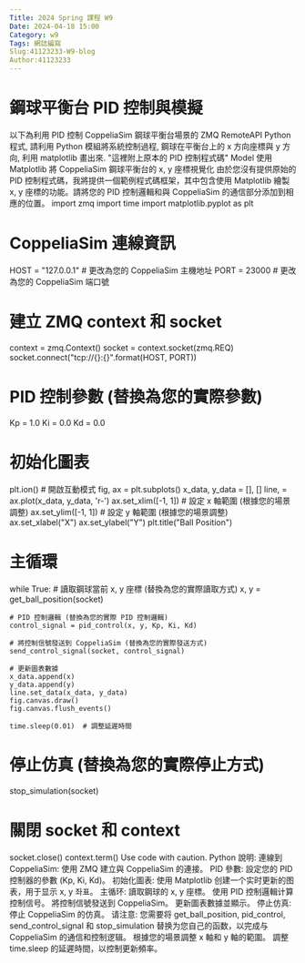 ```yaml
---
Title: 2024 Spring 課程 W9
Date: 2024-04-18 15:00
Category: w9
Tags: 網誌編寫
Slug:41123233-W9-blog
Author:41123233
---
```




<!-- PELICAN_END_SUMMARY -->

# 鋼球平衡台 PID 控制與模擬
以下為利用 PID 控制 CoppeliaSim 鋼球平衡台場景的 ZMQ RemoteAPI Python 程式, 請利用 Python 模組將系統控制過程, 鋼球在平衡台上的 x 方向座標與 y 方向, 利用 matplotlib 畫出來. "這裡附上原本的 PID 控制程式碼"
Model
使用 Matplotlib 將 CoppeliaSim 鋼球平衡台的 x, y 座標視覺化
由於您沒有提供原始的 PID 控制程式碼，我將提供一個範例程式碼框架，其中包含使用 Matplotlib 繪製 x, y 座標的功能。請將您的 PID 控制邏輯和與 CoppeliaSim 的通信部分添加到相應的位置。
import zmq
import time
import matplotlib.pyplot as plt

# CoppeliaSim 連線資訊
HOST = "127.0.0.1"  # 更改為您的 CoppeliaSim 主機地址
PORT = 23000         # 更改為您的 CoppeliaSim 端口號

# 建立 ZMQ context 和 socket
context = zmq.Context()
socket = context.socket(zmq.REQ)
socket.connect("tcp://{}:{}".format(HOST, PORT))

# PID 控制參數 (替換為您的實際參數)
Kp = 1.0
Ki = 0.0
Kd = 0.0

# 初始化圖表
plt.ion()  # 開啟互動模式
fig, ax = plt.subplots()
x_data, y_data = [], []
line, = ax.plot(x_data, y_data, 'r-')
ax.set_xlim([-1, 1])  # 設定 x 軸範圍 (根據您的場景調整)
ax.set_ylim([-1, 1])  # 設定 y 軸範圍 (根據您的場景調整)
ax.set_xlabel("X")
ax.set_ylabel("Y")
plt.title("Ball Position")

# 主循環
while True:
    # 讀取鋼球當前 x, y 座標 (替換為您的實際讀取方式)
    x, y = get_ball_position(socket)

    # PID 控制邏輯 (替換為您的實際 PID 控制邏輯)
    control_signal = pid_control(x, y, Kp, Ki, Kd)

    # 將控制信號發送到 CoppeliaSim (替換為您的實際發送方式)
    send_control_signal(socket, control_signal)

    # 更新圖表數據
    x_data.append(x)
    y_data.append(y)
    line.set_data(x_data, y_data)
    fig.canvas.draw()
    fig.canvas.flush_events()

    time.sleep(0.01)  # 調整延遲時間

# 停止仿真 (替換為您的實際停止方式)
stop_simulation(socket)

# 關閉 socket 和 context
socket.close()
context.term()
Use code with caution.
Python
說明:
連線到 CoppeliaSim: 使用 ZMQ 建立與 CoppeliaSim 的連接。
PID 參數: 設定您的 PID 控制器的參數 (Kp, Ki, Kd)。
初始化圖表: 使用 Matplotlib 创建一个实时更新的图表，用于显示 x, y 좌표。
主循环:
讀取鋼球的 x, y 座標。
使用 PID 控制邏輯计算控制信号。
將控制信號發送到 CoppeliaSim。
更新圖表數據並顯示。
停止仿真: 停止 CoppeliaSim 的仿真。
请注意:
您需要将 get_ball_position, pid_control, send_control_signal 和 stop_simulation 替换为您自己的函数，以完成与 CoppeliaSim 的通信和控制逻辑。
根據您的場景調整 x 軸和 y 軸的範圍。
調整 time.sleep 的延遲時間，以控制更新頻率。